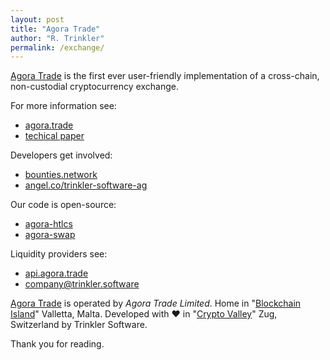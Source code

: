 ```yaml
---
layout: post
title: "Agora Trade"
author: "R. Trinkler"
permalink: /exchange/
---
```


[Agora Trade](https://agora.trade) is the first ever user-friendly implementation of a cross-chain, non-custodial cryptocurrency exchange.

For more information see:

- [agora.trade](https://agora.trade)
- [techical paper](https://hackmd.io/s/Bkyntc4EX)

Developers get involved:

- [bounties.network](https://beta.bounties.network/?search=Trinkler)
- [angel.co/trinkler-software-ag](https://angel.co/trinkler-software-ag/)

Our code is open-source:

- [agora-htlcs](https://github.com/Trinkler/agora-htlcs)
- [agora-swap](https://github.com/Trinkler/agora-swap)

Liquidity providers see:

- [api.agora.trade](https://api.agora.trade)
- <a href="mailto:company@trinkler.software?Subject=Inquiry" target="_top">company@trinkler.software</a>

[Agora Trade](https://agora.trade) is operated by _Agora Trade Limited_. Home in "[Blockchain Island](https://cointelegraph.com/news/malta-passes-blockchain-bills-into-law-confirming-malta-as-the-blockchain-island)" Valletta, Malta. Developed with ❤ in "[Crypto Valley](http://uk.businessinsider.com/what-its-like-in-zug-switzerlands-crypto-valley-2018-6?r=US&IR=T)" Zug, Switzerland by Trinkler Software.

Thank you for reading.
